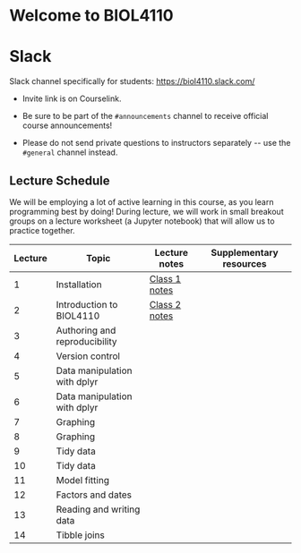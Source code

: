 # Welcome to BIOL4110

# Slack

Slack channel specifically for students: <https://biol4110.slack.com/>

-   Invite link is on Courselink.

-   Be sure to be part of the `#announcements` channel to receive official course announcements!

-   Please do not send private questions to instructors separately -- use the `#general` channel instead.

## Lecture Schedule

We will be employing a lot of active learning in this course, as you learn programming best by doing! During lecture, we will work in small breakout groups on a lecture worksheet (a Jupyter notebook) that will allow us to practice together.

| Lecture | Topic                         | Lecture notes                                                                                                                              | Supplementary resources |
|---------------|---------------|---------------|---------------|
| 1       | Installation                  | [Class 1 notes](https://htmlpreview.github.io/?https://github.com/BIOL4110/BIOL4110-course-website/blob/main/content/notes/notes-a01.html) |                         |
| 2       | Introduction to BIOL4110      | [Class 2 notes](https://htmlpreview.github.io/?https://github.com/BIOL4110/BIOL4110-course-website/blob/main/content/notes/notes-a02.html) |                         |
| 3       | Authoring and reproducibility |                                                                                                                                            |                         |
| 4       | Version control               |                                                                                                                                            |                         |
| 5       | Data manipulation with dplyr  |                                                                                                                                            |                         |
| 6       | Data manipulation with dplyr  |                                                                                                                                            |                         |
| 7       | Graphing                      |                                                                                                                                            |                         |
| 8       | Graphing                      |                                                                                                                                            |                         |
| 9       | Tidy data                     |                                                                                                                                            |                         |
| 10      | Tidy data                     |                                                                                                                                            |                         |
| 11      | Model fitting                 |                                                                                                                                            |                         |
| 12      | Factors and dates             |                                                                                                                                            |                         |
| 13      | Reading and writing data      |                                                                                                                                            |                         |
| 14      | Tibble joins                  |                                                                                                                                            |                         |
